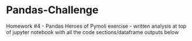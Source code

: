 # Pandas-Challenge
Homework #4 - Pandas
Heroes of Pymoli exercise - written analysis at top of jupyter notebook with all the code sections/dataframe outputs below
